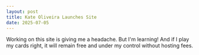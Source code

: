 ```yaml
---
layout: post
title: Kate Oliveira Launches Site
date: 2025-07-05
---
```

Working on this site is giving me a headache. But I'm learning! And if I play my cards right, it will remain free and under my control without hosting fees. 
